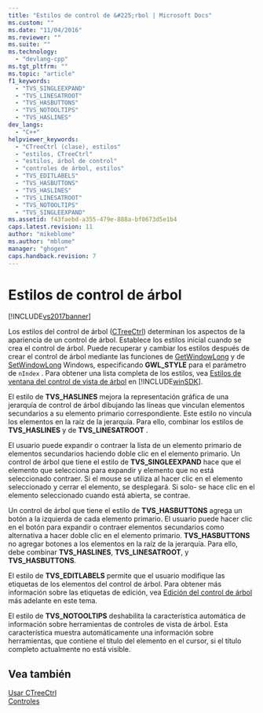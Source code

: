 ```yaml
---
title: "Estilos de control de &#225;rbol | Microsoft Docs"
ms.custom: ""
ms.date: "11/04/2016"
ms.reviewer: ""
ms.suite: ""
ms.technology: 
  - "devlang-cpp"
ms.tgt_pltfrm: ""
ms.topic: "article"
f1_keywords: 
  - "TVS_SINGLEEXPAND"
  - "TVS_LINESATROOT"
  - "TVS_HASBUTTONS"
  - "TVS_NOTOOLTIPS"
  - "TVS_HASLINES"
dev_langs: 
  - "C++"
helpviewer_keywords: 
  - "CTreeCtrl (clase), estilos"
  - "estilos, CTreeCtrl"
  - "estilos, árbol de control"
  - "controles de árbol, estilos"
  - "TVS_EDITLABELS"
  - "TVS_HASBUTTONS"
  - "TVS_HASLINES"
  - "TVS_LINESATROOT"
  - "TVS_NOTOOLTIPS"
  - "TVS_SINGLEEXPAND"
ms.assetid: f43faebd-a355-479e-888a-bf0673d5e1b4
caps.latest.revision: 11
author: "mikeblome"
ms.author: "mblome"
manager: "ghogen"
caps.handback.revision: 7
---
```

# Estilos de control de &#225;rbol
[!INCLUDE[vs2017banner](../assembler/inline/includes/vs2017banner.md)]

Los estilos del control de árbol \([CTreeCtrl](../mfc/reference/ctreectrl-class.md)\) determinan los aspectos de la apariencia de un control de árbol.  Establece los estilos inicial cuando se crea el control de árbol.  Puede recuperar y cambiar los estilos después de crear el control de árbol mediante las funciones de [GetWindowLong](http://msdn.microsoft.com/library/windows/desktop/ms633584) y de [SetWindowLong](http://msdn.microsoft.com/library/windows/desktop/ms633591) Windows, especificando **GWL\_STYLE** para el parámetro de `nIndex` .  Para obtener una lista completa de los estilos, vea [Estilos de ventana del control de vista de árbol](http://msdn.microsoft.com/library/windows/desktop/bb760013) en [!INCLUDE[winSDK](../atl/includes/winsdk_md.md)].  
  
 El estilo de **TVS\_HASLINES** mejora la representación gráfica de una jerarquía de control de árbol dibujando las líneas que vinculan elementos secundarios a su elemento primario correspondiente.  Este estilo no vincula los elementos en la raíz de la jerarquía.  Para ello, combinar los estilos de **TVS\_HASLINES** y de **TVS\_LINESATROOT** .  
  
 El usuario puede expandir o contraer la lista de un elemento primario de elementos secundarios haciendo doble clic en el elemento primario.  Un control de árbol que tiene el estilo de **TVS\_SINGLEEXPAND** hace que el elemento que selecciona para expandir y elemento que no está seleccionado contraer.  Si el mouse se utiliza al hacer clic en el elemento seleccionado y cerrar el elemento, se desplegará.  Si solo\- se hace clic en el elemento seleccionado cuando está abierta, se contrae.  
  
 Un control de árbol que tiene el estilo de **TVS\_HASBUTTONS** agrega un botón a la izquierda de cada elemento primario.  El usuario puede hacer clic en el botón para expandir o contraer elementos secundarios como alternativa a hacer doble clic en el elemento primario.  **TVS\_HASBUTTONS** no agregar botones a los elementos en la raíz de la jerarquía.  Para ello, debe combinar **TVS\_HASLINES**, **TVS\_LINESATROOT**, y **TVS\_HASBUTTONS**.  
  
 El estilo de **TVS\_EDITLABELS** permite que el usuario modifique las etiquetas de los elementos del control de árbol.  Para obtener más información sobre las etiquetas de edición, vea [Edición del control de árbol](../mfc/tree-control-label-editing.md) más adelante en este tema.  
  
 El estilo de **TVS\_NOTOOLTIPS** deshabilita la característica automática de información sobre herramientas de controles de vista de árbol.  Esta característica muestra automáticamente una información sobre herramientas, que contiene el título del elemento en el cursor, si el título completo actualmente no está visible.  
  
## Vea también  
 [Usar CTreeCtrl](../mfc/using-ctreectrl.md)   
 [Controles](../mfc/controls-mfc.md)